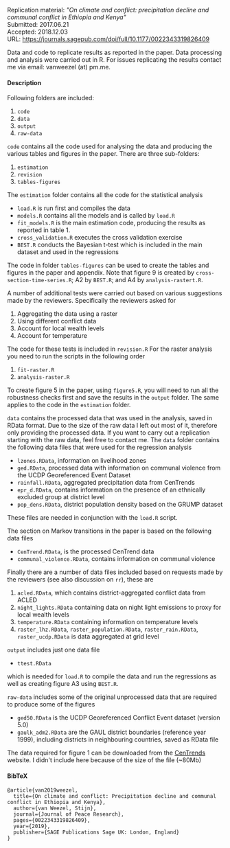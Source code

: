 Replication material: *"On climate and conflict: precipitation decline and communal conflict in Ethiopia and Kenya"*    
Submitted: 2017.06.21  
Accepted: 2018.12.03    
URL: https://journals.sagepub.com/doi/full/10.1177/0022343319826409    

Data and code to replicate results as reported in the paper. 
Data processing and analysis were carried out in R.
For issues replicating the results contact me via email: vanweezel (at) pm.me.

#### Description
Following folders are included: 
1. `code`
2. `data`
3. `output`
4. `raw-data`


`code` contains all the code used for analysing the data and producing the various tables and figures in the paper. 
There are three sub-folders:

1. `estimation`
2. `revision`
3. `tables-figures` 

The `estimation` folder contains all the code for the statistical analysis

* `load.R` is run first and compiles the data
* `models.R` contains all the models and is called by `load.R`
* `fit_models.R` is the main estimation code, producing the results as reported in table 1.
* `cross_validation.R` executes the cross validation exercise
* `BEST.R` conducts the Bayesian t-test which is included in the main dataset and used in the regressions 
 
The code in folder `tables-figures` can be used to create the tables and figures in the paper and appendix.
Note that figure 9 is created by `cross-section-time-series.R`; A2 by `BEST.R`; and A4 by `analysis-rastert.R`.<br> 

A number of additional tests were carried out based on various suggestions made by the reviewers. 
Specifically the reviewers asked for 

1. Aggregating the data using a raster
2. Using different conflict data
3. Account for local wealth levels
4. Account for temperature

The code for these tests is included in `revision.R`
For the raster analysis you need to run the scripts in the following order

1. `fit-raster.R`
2. `analysis-raster.R`

To create figure 5 in the paper, using `figure5.R`, you will need to run all the robustness checks first and save the results in the `output` folder. 
The same applies to the code in the `estimation` folder. 

`data` contains the processed data that was used in the analysis, saved in RData format. 
Due to the size of the raw data I left out most of it, therefore only providing the processed data. 
If you want to carry out a replication starting with the raw data, feel free to contact me. 
The `data` folder contains the following data files that were used for the regression analysis

* `lzones.RData`, information on livelihood zones
* `ged.RData`, processed data with information on communal violence from the UCDP Georeferenced Event Dataset
* `rainfall.RData`, aggregated precipitation data from CenTrends
* `epr_d.RData`, contains information on the presence of an ethnically excluded group at district level
* `pop_dens.RData`, district population density based on the GRUMP dataset

These files are needed in conjunction with the `load.R` script.<br> 

The section on Markov transitions in the paper is based on the following data files

* `CenTrend.RData`, is the processed CenTrend data
* `communal_violence.RData`, contains information on communal violence 

Finally there are a number of data files included based on requests made by the reviewers (see also discussion on `rr`), these are

1. `acled.RData`, which contains district-aggregated conflict data from ACLED
2. `night_lights.RData` containing data on night light emissions to proxy for local wealth levels
3. `temperature.RData` containing information on temperature levels
4. `raster_lhz.RData`, `raster_population.RData`, `raster_rain.RData`, `raster_ucdp.RData` is data aggregated at grid level  

`output` includes just one data file
* `ttest.RData` 

which is needed for `load.R` to compile the data and run the regressions as well as creating figure A3 using `BEST.R`.  

`raw-data` includes some of the original unprocessed data that are required to produce some of the figures
* `ged50.RData` is the UCDP Georeferenced Conflict Event dataset (version 5.0)
* `gaulk_adm2.RData` are the GAUL district boundaries (reference year 1999), including districts in neighbouring countries, saved as RData file

The data required for figure 1 can be downloaded from the [CenTrends](https://www.chc.ucsb.edu/data) website. 
I didn't include here because of the size of the file (~80Mb)

#### BibTeX
```
@article{van2019weezel,
  title={On climate and conflict: Precipitation decline and communal conflict in Ethiopia and Kenya},
  author={van Weezel, Stijn},
  journal={Journal of Peace Research},
  pages={0022343319826409},
  year={2019},
  publisher={SAGE Publications Sage UK: London, England}
}
```